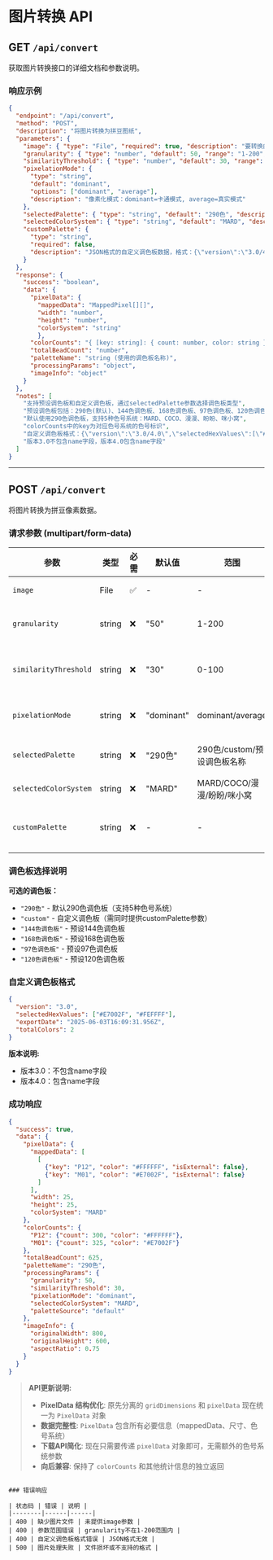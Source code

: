 # 图片转换 API

## GET `/api/convert`

获取图片转换接口的详细文档和参数说明。

### 响应示例

```json
{
  "endpoint": "/api/convert",
  "method": "POST",
  "description": "将图片转换为拼豆图纸",
  "parameters": {
    "image": { "type": "File", "required": true, "description": "要转换的图片文件" },
    "granularity": { "type": "number", "default": 50, "range": "1-200", "description": "图纸精细度" },
    "similarityThreshold": { "type": "number", "default": 30, "range": "0-100", "description": "颜色相似度阈值" },
    "pixelationMode": {
      "type": "string",
      "default": "dominant",
      "options": ["dominant", "average"],
      "description": "像素化模式：dominant=卡通模式, average=真实模式"
    },
    "selectedPalette": { "type": "string", "default": "290色", "description": "使用的调色板：290色/custom/144色调色板/168色调色板/97色调色板/120色调色板" },
    "selectedColorSystem": { "type": "string", "default": "MARD", "description": "色号系统：MARD/COCO/漫漫/盼盼/咪小窝" },
    "customPalette": {
      "type": "string",
      "required": false,
      "description": "JSON格式的自定义调色板数据，格式：{\"version\":\"3.0/4.0\",\"selectedHexValues\":[\"#RRGGBB\",...]}"
    }
  },
  "response": {
    "success": "boolean",
    "data": {
      "pixelData": {
        "mappedData": "MappedPixel[][]",
        "width": "number",
        "height": "number",
        "colorSystem": "string"
        },
      "colorCounts": "{ [key: string]: { count: number, color: string } } - key为色号",
      "totalBeadCount": "number",
      "paletteName": "string (使用的调色板名称)",
      "processingParams": "object",
      "imageInfo": "object"
    }
  },
  "notes": [
    "支持预设调色板和自定义调色板，通过selectedPalette参数选择调色板类型",
    "预设调色板包括：290色(默认)、144色调色板、168色调色板、97色调色板、120色调色板",
    "默认使用290色调色板，支持5种色号系统：MARD、COCO、漫漫、盼盼、咪小窝",
    "colorCounts中的key为对应色号系统的色号标识",
    "自定义调色板格式：{\"version\":\"3.0/4.0\",\"selectedHexValues\":[\"#RRGGBB\",...]}",
    "版本3.0不包含name字段，版本4.0包含name字段"
  ]
}
```

---

## POST `/api/convert`

将图片转换为拼豆像素数据。

### 请求参数 (multipart/form-data)

| 参数 | 类型 | 必需 | 默认值 | 范围 | 说明 |
|------|------|------|--------|------|------|
| `image` | File | ✅ | - | - | 图片文件 |
| `granularity` | string | ❌ | "50" | 1-200 | 像素化粒度 |
| `similarityThreshold` | string | ❌ | "30" | 0-100 | 颜色相似度阈值 |
| `pixelationMode` | string | ❌ | "dominant" | dominant/average | 像素化模式 |
| `selectedPalette` | string | ❌ | "290色" | 290色/custom/预设调色板名称 | 调色板选择 |
| `selectedColorSystem` | string | ❌ | "MARD" | MARD/COCO/漫漫/盼盼/咪小窝 | 色号系统 |
| `customPalette` | string | ❌ | - | - | 自定义调色板JSON |

### 调色板选择说明

**可选的调色板：**
- `"290色"` - 默认290色调色板（支持5种色号系统）
- `"custom"` - 自定义调色板（需同时提供customPalette参数）
- `"144色调色板"` - 预设144色调色板
- `"168色调色板"` - 预设168色调色板
- `"97色调色板"` - 预设97色调色板
- `"120色调色板"` - 预设120色调色板

### 自定义调色板格式

```json
{
  "version": "3.0",
  "selectedHexValues": ["#E7002F", "#FEFFFF"],
  "exportDate": "2025-06-03T16:09:31.956Z",
  "totalColors": 2
}
```

**版本说明:**
- 版本3.0：不包含name字段
- 版本4.0：包含name字段

### 成功响应

```json
{
  "success": true,
  "data": {
    "pixelData": {
      "mappedData": [
        [
          {"key": "P12", "color": "#FFFFFF", "isExternal": false},
          {"key": "M01", "color": "#E7002F", "isExternal": false}
        ]
      ],
      "width": 25,
      "height": 25,
      "colorSystem": "MARD"
    },
    "colorCounts": {
      "P12": {"count": 300, "color": "#FFFFFF"},
      "M01": {"count": 325, "color": "#E7002F"}
    },
    "totalBeadCount": 625,
    "paletteName": "290色",
    "processingParams": {
      "granularity": 50,
      "similarityThreshold": 30,
      "pixelationMode": "dominant",
      "selectedColorSystem": "MARD",
      "paletteSource": "default"
    },
    "imageInfo": {
      "originalWidth": 800,
      "originalHeight": 600,
      "aspectRatio": 0.75
    }
  }
}
```

> **API更新说明:**
> - **PixelData 结构优化**: 原先分离的 `gridDimensions` 和 `pixelData` 现在统一为 `PixelData` 对象
> - **数据完整性**: `PixelData` 包含所有必要信息（mappedData、尺寸、色号系统）
> - **下载API简化**: 现在只需要传递 `pixelData` 对象即可，无需额外的色号系统参数
> - **向后兼容**: 保持了 `colorCounts` 和其他统计信息的独立返回
```

### 错误响应

| 状态码 | 错误 | 说明 |
|--------|------|------|
| 400 | 缺少图片文件 | 未提供image参数 |
| 400 | 参数范围错误 | granularity不在1-200范围内 |
| 400 | 自定义调色板格式错误 | JSON格式无效 |
| 500 | 图片处理失败 | 文件损坏或不支持的格式 |